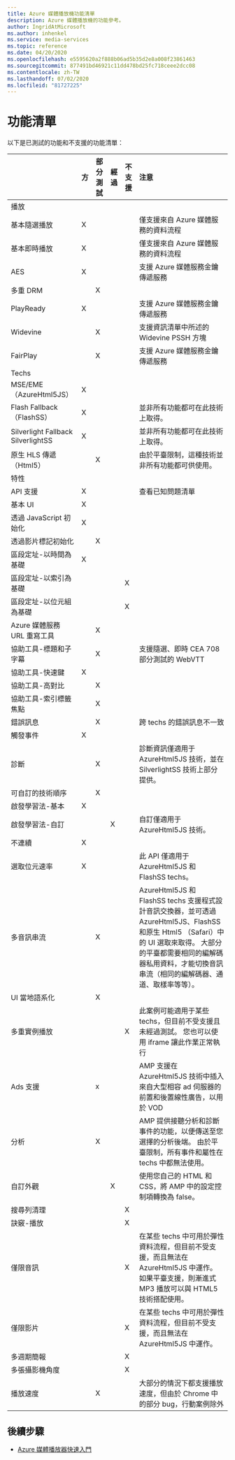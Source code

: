 ```yaml
---
title: Azure 媒體播放機功能清單
description: Azure 媒體播放機的功能參考。
author: IngridAtMicrosoft
ms.author: inhenkel
ms.service: media-services
ms.topic: reference
ms.date: 04/20/2020
ms.openlocfilehash: e5595620a2f888b06ad5b35d2e8a008f23861463
ms.sourcegitcommit: 877491bd46921c11dd478bd25fc718ceee2dcc08
ms.contentlocale: zh-TW
ms.lasthandoff: 07/02/2020
ms.locfileid: "81727225"
---
```

# <a name="feature-list"></a>功能清單 #
以下是已測試的功能和不支援的功能清單：

|                                         | 方 | 部分測試 | 經過 | 不支援 | 注意                                                                                                                |
|:----------------------------------------|--------|------------------|----------|-------------|:---------------------------------------------------------------------------------------------------------------------|
| 播放                                |        |                  |          |             |                                                                                                                      |
| 基本隨選播放                | X      |                  |          |             | 僅支援來自 Azure 媒體服務的資料流程                                                                      |
| 基本即時播放                     | X      |                  |          |             | 僅支援來自 Azure 媒體服務的資料流程                                                                      |
| AES                                     | X      |                  |          |             | 支援 Azure 媒體服務金鑰傳遞服務                                                                   |
| 多重 DRM                               |        | X                |          |             |                                                                                                                      |
| PlayReady                               | X      |                  |          |             | 支援 Azure 媒體服務金鑰傳遞服務                                                                   |
| Widevine                                |        | X                |          |             | 支援資訊清單中所述的 Widevine PSSH 方塊                                                                    |
| FairPlay                                |        | X                |          |             | 支援 Azure 媒體服務金鑰傳遞服務                                                                   |
| Techs                                   |        |                  |          |             |                                                                                                                      |
| MSE/EME （AzureHtml5JS）                  | X      |                  |          |             |                                                                                                                      |
| Flash Fallback （FlashSS）                | X      |                  |          |             | 並非所有功能都可在此技術上取得。                                                                         |
| Silverlight Fallback SilverlightSS      | X      |                  |          |             | 並非所有功能都可在此技術上取得。                                                                         |
| 原生 HLS 傳遞（Html5）         |        | X                |          |             | 由於平臺限制，這種技術並非所有功能都可供使用。                                            |
| 特性                                |        |                  |          |             |                                                                                                                      |
| API 支援                             | X      |                  |          |             | 查看已知問題清單                                                                                                |
| 基本 UI                                | X      |                  |          |                                                                                                                                    |
| 透過 JavaScript 初始化       | X      |                  |          |             |                                                                                                                      |
| 透過影片標記初始化        |        | X                |          |             |                                                                                                                      |
| 區段定址-以時間為基礎         | X      |                  |          |             |                                                                                                                      |
| 區段定址-以索引為基礎        |        |                  |          | X           |                                                                                                                      |
| 區段定址-以位元組為基礎         |        |                  |          | X           |                                                                                                                      |
| Azure 媒體服務 URL 重寫工具       |        | X                |          |             |                                                                                                                      |
| 協助工具-標題和子字幕  |        | X                |          |             |  支援隨選、即時 CEA 708 部分測試的 WebVTT                                                       |
| 協助工具-快速鍵                 | X      |                  |          |             |                                                                                                                      |
| 協助工具-高對比           |        | X                |          |             |                                                                                                                      |
| 協助工具-索引標籤焦點               |        | X                |          |             |                                                                                                                      |
| 錯誤訊息                         |        | X                |          |             | 跨 techs 的錯誤訊息不一致                                                                         |
| 觸發事件                        | X      |                  |          |             |                                                                                                                      |
| 診斷                             |        | X                |          |             | 診斷資訊僅適用于 AzureHtml5JS 技術，並在 SilverlightSS 技術上部分提供。 |
| 可自訂的技術順序                 |        | X                |          |             |                                                                                                                      |
| 啟發學習法-基本                      | X      |                  |          |             |                                                                                                                      |
| 啟發學習法-自訂              |        |                  | X        |             | 自訂僅適用于 AzureHtml5JS 技術。                                                          |
| 不連續                         | X      |                  |          |             |                                                                                                                      |
| 選取位元速率                          | X      |                  |          |             | 此 API 僅適用于 AzureHtml5JS 和 FlashSS techs。                                                    |
| 多音訊串流                      |        | X                |          |             | AzureHtml5JS 和 FlashSS techs 支援程式設計音訊交換器，並可透過 AzureHtml5JS、FlashSS 和原生 Html5 （Safari）中的 UI 選取來取得。  大部分的平臺都需要相同的編解碼器私用資料，才能切換音訊串流（相同的編解碼器、通道、取樣率等等）。 |
| UI 當地語系化                         |        | X                |          |             |                                                                                                                      |
| 多重實例播放                 |        |                  |          | X           | 此案例可能適用于某些 techs，但目前不受支援且未經過測試。 您也可以使用 iframe 讓此作業正常執行 |
| Ads 支援                             |        | x                |          |             | AMP 支援在 AzureHtml5JS 技術中插入來自大型相容 ad 伺服器的前置和後置線性廣告，以用於 VOD |
| 分析                               |        | X                |          |             | AMP 提供接聽分析和診斷事件的功能，以便傳送至您選擇的分析後端。  由於平臺限制，所有事件和屬性在 techs 中都無法使用。                                                                            |
| 自訂外觀                            |        |                  | X        |             | 使用您自己的 HTML 和 CSS，將 AMP 中的設定控制項轉換為 false。           |
| 搜尋列清理                      |        |                  |          | X           |                                                                                                                      |
| 訣竅-播放                              |        |                  |          | X           |                                                                                                                      |
| 僅限音訊                              |        |                  |          | X           | 在某些 techs 中可用於彈性資料流程，但目前不受支援，而且無法在 AzureHtml5JS 中運作。 如果平臺支援，則漸進式 MP3 播放可以與 HTML5 技術搭配使用。                                                                                                        |
| 僅限影片                              |        |                  |          | X           | 在某些 techs 中可用於彈性資料流程，但目前不受支援，而且無法在 AzureHtml5JS 中運作。      |
| 多週期簡報               |        |                  |          | X                                                                                                                                  |
| 多張攝影機角度                  |        |                  |          | X           |                                                                                                                      |
| 播放速度                          |        | X                |          |             | 大部分的情況下都支援播放速度，但由於 Chrome 中的部分 bug，行動案例除外                 |

## <a name="next-steps"></a>後續步驟 ##
- [Azure 媒體播放器快速入門](azure-media-player-quickstart.md)
